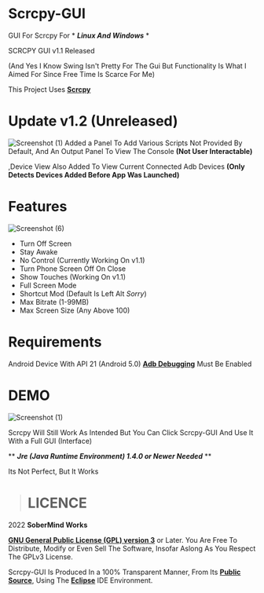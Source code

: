 # Scrcpy-GUI
GUI For Scrcpy For * ***Linux And Windows*** *

SCRCPY GUI v1.1 Released

(And Yes I Know Swing Isn't Pretty For The Gui But Functionality Is What I Aimed For Since Free Time Is Scarce For Me)

This Project Uses [**Scrcpy** ](https://github.com/Genymobile/scrcpy)

# Update v1.2 (Unreleased)

![Screenshot (1)](https://user-images.githubusercontent.com/49514654/160384961-6945981d-684f-4d18-9e63-909565a51d4a.png)
Added a Panel To Add Various Scripts Not Provided By Default, And An Output Panel To View The Console **(Not User Interactable)**

,Device View Also Added To View Current Connected Adb Devices **(Only Detects Devices Added Before App Was Launched)**

# Features 
![Screenshot (6)](https://user-images.githubusercontent.com/49514654/158369646-d37b1bb5-6f1d-41ba-9b5c-8e46a60a0996.png)
- Turn Off Screen
- Stay Awake
- No Control (Currently Working On v1.1)
- Turn Phone Screen Off On Close
- Show Touches (Working On v1.1)
- Full Screen Mode
- Shortcut Mod (Default Is Left Alt *Sorry*)
- Max Bitrate (1-99MB)
- Max Screen Size (Any Above 100)

# Requirements

Android Device With API 21 (Android 5.0)
[**Adb Debugging**](https://developer.android.com/studio/command-line/adb.html#Enabling) Must Be Enabled


# DEMO
![Screenshot (1)](https://user-images.githubusercontent.com/49514654/158375515-c532c160-41d8-4fb4-8d36-c29bed3c95f0.png)


Scrcpy Will Still Work As Intended But You Can Click Scrcpy-GUI And Use It With a Full GUI (Interface)



** ***Jre (Java Runtime Environment) 1.4.0 or Newer Needed*** **

Its Not Perfect, But It Works 

> # **LICENCE** 

2022 **SoberMind Works**

[**GNU General Public License (GPL) version 3**](http://www.gnu.org/licenses/gpl.html) or Later.
You Are Free To Distribute, Modify or Even Sell The Software, Insofar Aslong As You Respect The GPLv3 License.

Scrcpy-GUI Is Produced In a 100% Transparent Manner, From Its [**Public Source**](https://github.com/LightHouseGaming/Scrcpy-GUI), Using The [**Eclipse**](https://www.eclipse.org) IDE Environment.
